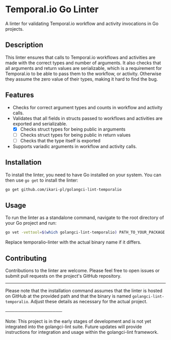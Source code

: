 # Temporal.io Go Linter

A linter for validating Temporal.io workflow and activity invocations in Go projects.

## Description

This linter ensures that calls to Temporal.io workflows and activities are made with the correct types and number of
arguments. It also checks that all arguments and return values are serializable, which is a requirement for Temporal.io
to be able to pass them to the workflow, or activity. Otherwise they assume the zero value of their types, making
it hard to find the bug.

## Features

* Checks for correct argument types and counts in workflow and activity calls.
* Validates that all fields in structs passed to workflows and activities are exported and serializable.
  - [x] Checks struct types for being public in arguments
  - [ ] Checks struct types for being public in return values
  - [ ] Checks that the type itself is exported

* Supports variadic arguments in workflow and activity calls.

## Installation

To install the linter, you need to have Go installed on your system. You can then use `go get` to install the linter:

 ```bash
 go get github.com/ikari-pl/golangci-lint-temporalio
```

## Usage

To run the linter as a standalone command, navigate to the root directory of your Go project and run:

```bash
go vet -vettool=$(which golangci-lint-temporalio) PATH_TO_YOUR_PACKAGE
```

Replace temporalio-linter with the actual binary name if it differs.

## Contributing

Contributions to the linter are welcome. Please feel free to open issues or submit pull requests on the project's GitHub
repository.

---

Please note that the installation command assumes that the linter is hosted on GitHub at the provided path and that the
binary is named `golangci-lint-temporalio`. Adjust these details as necessary for the actual
project.                            


──────────────────

Note: This project is in the early stages of development and is not yet integrated into the golangci-lint suite.
Future updates will provide instructions for integration and usage within the golangci-lint framework.
